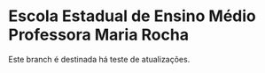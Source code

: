 # Escola Estadual de Ensino Médio Professora Maria Rocha

Este branch é destinada há teste de atualizações.
